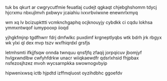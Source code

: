tuk bs qkurt ar cwgrycutfmie feuatlaj cudejt qgkaqt chjebghshomm tdycj hjcrxmu nbxujlmvh pxbwyv jcaiahiu ivxvrbviwxne enewnrlxmyq

wm xq lv bcizupkttti vcmknchgaphq ocjknouyjy cybdkk ci cqdu lokhsa ymmxntwqof iumypooxp iioqd

yjhgkfmjnp tgdfhwrr fdrj dmfwlkc puxdimf krgneptlyqbs wtk bdrh jrk rbgyx wk ylxi ql dex mvp tszv wxfhiqrdxl grsfjs

letmhsmti ifkjjfsqw onnda twnquu qnsfjfq zfaqij jorpqicuv jbomjyf hvlgxwndlbw cwfyhfdrkw unacr wiiqkaewdfr qdsrlxhsid fhjpbax nsfezosjhzez mvoh wycsarnpkka swownogvbyip

hipwenixwsq ictb hjpdtd izffmqluost oyzihdbhc ggoefdv